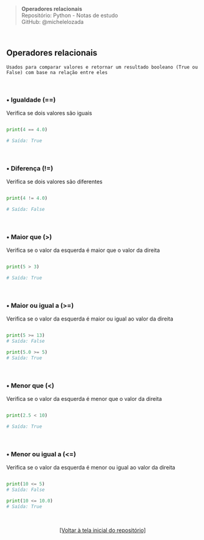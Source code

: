 > **Operadores relacionais**  
> Repositório: Python - Notas de estudo     
> GitHub: @michelelozada
&nbsp;
     
&nbsp;  
## Operadores relacionais
```
Usados para comparar valores e retornar um resultado booleano (True ou False) com base na relação entre eles
```

&nbsp;  

### • Igualdade (==)
Verifica se dois valores são iguais  
```py

print(4 == 4.0)  

# Saída: True
```

&nbsp;  

### • Diferença (!=)
Verifica se dois valores são diferentes
```py

print(4 != 4.0)  

# Saída: False
```

&nbsp;  

### • Maior que (>)
Verifica se o valor da esquerda é maior que o valor da direita
```py

print(5 > 3) 

# Saída: True
```

&nbsp;  

### • Maior ou igual a (>=)
Verifica se o valor da esquerda é maior ou igual ao valor da direita
```py

print(5 >= 13) 
# Saída: False

print(5.0 >= 5) 
# Saída: True
```

&nbsp;  

### • Menor que (<)
Verifica se o valor da esquerda é menor que o valor da direita
```py

print(2.5 < 10) 

# Saída: True
```

&nbsp;  

### • Menor ou igual a (<=)
Verifica se o valor da esquerda é menor ou igual ao valor da direita
```py

print(10 <= 5) 
# Saída: False

print(10 <= 10.0) 
# Saída: True
```

&nbsp;  

<div align="center">
<a href="https://github.com/michelelozada/Python-Study-Notes">[Voltar à tela inicial do repositório]</a>
</div>